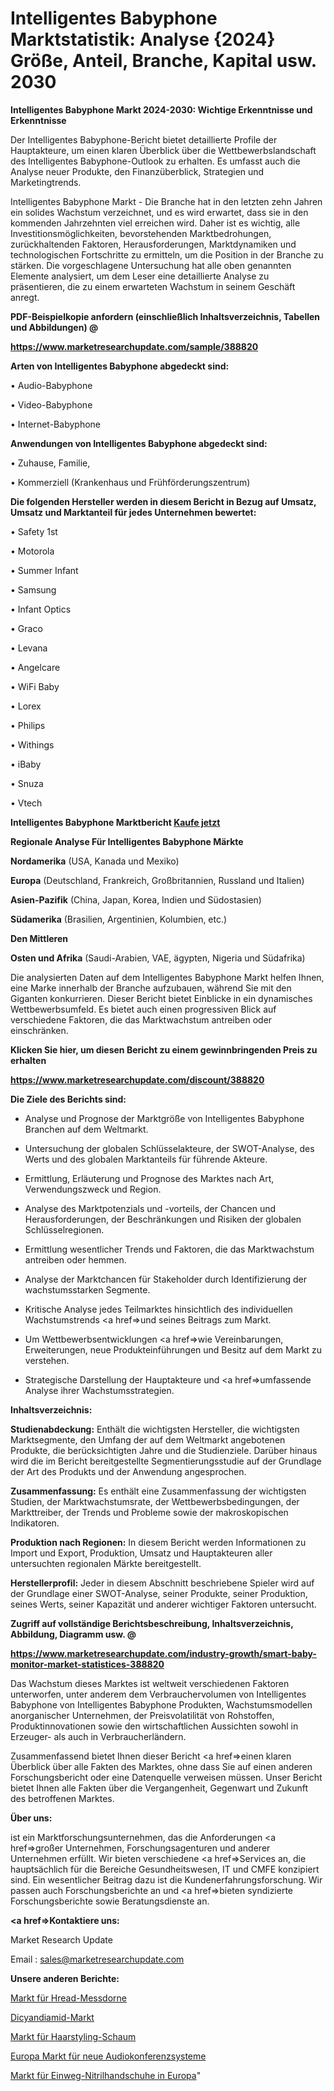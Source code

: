# Intelligentes Babyphone Marktstatistik: Analyse {2024} Größe, Anteil, Branche, Kapital usw. 2030

<strong>Intelligentes Babyphone Markt 2024-2030: Wichtige Erkenntnisse und Erkenntnisse</strong>

Der Intelligentes Babyphone-Bericht bietet detaillierte Profile der Hauptakteure, um einen klaren Überblick über die Wettbewerbslandschaft des Intelligentes Babyphone-Outlook zu erhalten. Es umfasst auch die Analyse neuer Produkte, den Finanzüberblick, Strategien und Marketingtrends.

Intelligentes Babyphone Markt - Die Branche hat in den letzten zehn Jahren ein solides Wachstum verzeichnet, und es wird erwartet, dass sie in den kommenden Jahrzehnten viel erreichen wird. Daher ist es wichtig, alle Investitionsmöglichkeiten, bevorstehenden Marktbedrohungen, zurückhaltenden Faktoren, Herausforderungen, Marktdynamiken und technologischen Fortschritte zu ermitteln, um die Position in der Branche zu stärken. Die vorgeschlagene Untersuchung hat alle oben genannten Elemente analysiert, um dem Leser eine detaillierte Analyse zu präsentieren, die zu einem erwarteten Wachstum in seinem Geschäft anregt.



<strong><b>PDF-Beispielkopie anfordern (einschließlich Inhaltsverzeichnis, Tabellen und Abbildungen) @ </b></strong>

<strong><a href=https://www.marketresearchupdate.com/sample/388820>

<strong>https://www.marketresearchupdate.com/sample/388820</u></a></strong></strong>



<strong>Arten von Intelligentes Babyphone abgedeckt sind:</strong>

• Audio-Babyphone

• Video-Babyphone

• Internet-Babyphone



<strong>Anwendungen von Intelligentes Babyphone abgedeckt sind:</strong>

• Zuhause, Familie,

• Kommerziell (Krankenhaus und Frühförderungszentrum)



<strong>Die folgenden Hersteller werden in diesem Bericht in Bezug auf Umsatz, Umsatz und Marktanteil für jedes Unternehmen bewertet:</strong>

• Safety 1st

• Motorola

• Summer Infant

• Samsung

• Infant Optics

• Graco

• Levana

• Angelcare

• WiFi Baby

• Lorex

• Philips

• Withings

• iBaby

• Snuza

• Vtech



<strong>Intelligentes Babyphone Marktbericht <a href=https://www.marketresearchupdate.com/buynow/388820>Kaufe jetzt</a></strong>



<strong>Regionale Analyse Für Intelligentes Babyphone Märkte</strong>



<strong>Nordamerika</strong> (USA, Kanada und Mexiko)



<strong>Europa</strong> (Deutschland, Frankreich, Großbritannien, Russland und Italien)



<strong>Asien-Pazifik</strong> (China, Japan, Korea, Indien und Südostasien)



<strong>Südamerika</strong> (Brasilien, Argentinien, Kolumbien, etc.)



<strong>Den Mittleren</strong> 

<strong>Osten und Afrika</strong> (Saudi-Arabien, VAE, ägypten, Nigeria und Südafrika)

Die analysierten Daten auf dem Intelligentes Babyphone Markt helfen Ihnen, eine Marke innerhalb der Branche aufzubauen, während Sie mit den Giganten konkurrieren. Dieser Bericht bietet Einblicke in ein dynamisches Wettbewerbsumfeld. Es bietet auch einen progressiven Blick auf verschiedene Faktoren, die das Marktwachstum antreiben oder einschränken.



<strong>Klicken Sie hier, um diesen Bericht zu einem gewinnbringenden Preis zu erhalten
</strong>

<strong><a href=https://www.marketresearchupdate.com/discount/388820>https://www.marketresearchupdate.com/discount/388820</b></u></strong></a>



<strong>Die Ziele des Berichts sind:</strong>

- Analyse und Prognose der Marktgröße von Intelligentes Babyphone Branchen auf dem Weltmarkt.

- Untersuchung der globalen Schlüsselakteure, der SWOT-Analyse, des Werts und des globalen Marktanteils für führende Akteure.

- Ermittlung, Erläuterung und Prognose des Marktes nach Art, Verwendungszweck und Region.

- Analyse des Marktpotenzials und -vorteils, der Chancen und Herausforderungen, der Beschränkungen und Risiken der globalen Schlüsselregionen.

- Ermittlung wesentlicher Trends und Faktoren, die das Marktwachstum antreiben oder hemmen.

- Analyse der Marktchancen für Stakeholder durch Identifizierung der wachstumsstarken Segmente.

- Kritische Analyse jedes Teilmarktes hinsichtlich des individuellen Wachstumstrends <a href=>und</a> seines Beitrags zum Markt.

- Um Wettbewerbsentwicklungen <a href=>wie</a> Vereinbarungen, Erweiterungen, neue Produkteinführungen und Besitz auf dem Markt zu verstehen.

- Strategische Darstellung der Hauptakteure und <a href=>umfas</a>sende Analyse ihrer Wachstumsstrategien.



<strong>Inhaltsverzeichnis:</strong>



<strong>Studienabdeckung:</strong> Enthält die wichtigsten Hersteller, die wichtigsten Marktsegmente, den Umfang der auf dem Weltmarkt angebotenen Produkte, die berücksichtigten Jahre und die Studienziele. Darüber hinaus wird die im Bericht bereitgestellte Segmentierungsstudie auf der Grundlage der Art des Produkts und der Anwendung angesprochen.



<strong>Zusammenfassung:</strong> Es enthält eine Zusammenfassung der wichtigsten Studien, der Marktwachstumsrate, der Wettbewerbsbedingungen, der Markttreiber, der Trends und Probleme sowie der makroskopischen Indikatoren.



<strong>Produktion nach Regionen:</strong> In diesem Bericht werden Informationen zu Import und Export, Produktion, Umsatz und Hauptakteuren aller untersuchten regionalen Märkte bereitgestellt.



<strong>Herstellerprofil:</strong> Jeder in diesem Abschnitt beschriebene Spieler wird auf der Grundlage einer SWOT-Analyse, seiner Produkte, seiner Produktion, seines Werts, seiner Kapazität und anderer wichtiger Faktoren untersucht.



<strong><b>Zugriff auf vollständige Berichtsbeschreibung, Inhaltsverzeichnis, Abbildung, Diagramm usw. @ </b></strong>

<strong><a href=https://www.marketresearchupdate.com/industry-growth/smart-baby-monitor-market-statistices-388820>https://www.marketresearchupdate.com/industry-growth/smart-baby-monitor-market-statistices-388820</a></strong>

Das Wachstum dieses Marktes ist weltweit verschiedenen Faktoren unterworfen, unter anderem dem Verbrauchervolumen von Intelligentes Babyphone von Intelligentes Babyphone Produkten, Wachstumsmodellen anorganischer Unternehmen, der Preisvolatilität von Rohstoffen, Produktinnovationen sowie den wirtschaftlichen Aussichten sowohl in Erzeuger- als auch in Verbraucherländern.

Zusammenfassend bietet Ihnen dieser Bericht <a href=>einen</a> klaren Überblick über alle Fakten des Marktes, ohne dass Sie auf einen anderen Forschungsbericht oder eine Datenquelle verweisen müssen. Unser Bericht bietet Ihnen alle Fakten über die Vergangenheit, Gegenwart und Zukunft des betroffenen Marktes.



<strong>Über uns:</strong>

 ist ein Marktforschungsunternehmen, das die Anforderungen <a href=>großer</a> Unternehmen, Forschungsagenturen und anderer Unternehmen erfüllt. Wir bieten verschiedene <a href=>Services</a> an, die hauptsächlich für die Bereiche Gesundheitswesen, IT und CMFE konzipiert sind. Ein wesentlicher Beitrag dazu ist die Kundenerfahrungsforschung. Wir passen auch Forschungsberichte an und <a href=>bieten</a> syndizierte Forschungsberichte sowie Beratungsdienste an.



<strong><a href=>Kontaktiere uns:</a></strong>

Market Research Update

Email : sales@marketresearchupdate.com



<strong>Unsere anderen Berichte:</strong>

<a href=https://www.linkedin.com/pulse/hread-plug-gauges-market-has-huge-demand-worldwide>Markt für Hread-Messdorne</a>

<a href=https://www.linkedin.com/pulse/dicyandiamide-market-2023-analysis-growth-drivers>Dicyandiamid-Markt</a>

<a href=https://www.linkedin.com/pulse/hair-styling-foam-market-size-trends-consumption>Markt für Haarstyling-Schaum</a>

<a href=https://www.linkedin.com/pulse/europe-new-audio-conference-system-market-current>Europa Markt für neue Audiokonferenzsysteme</a>

<a href=https://www.linkedin.com/pulse/europe-disposable-nitrile-gloves-market-future-demand>Markt für Einweg-Nitrilhandschuhe in Europa</a>"
